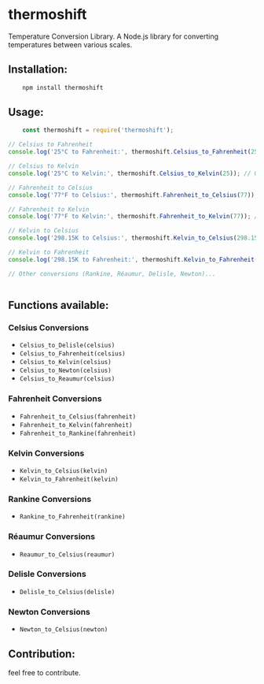 # thermoshift
Temperature Conversion Library.
A Node.js library for converting temperatures between various scales.

## Installation:
```bash
    npm install thermoshift
```

## Usage:

```js
    const thermoshift = require('thermoshift');

// Celsius to Fahrenheit
console.log('25°C to Fahrenheit:', thermoshift.Celsius_to_Fahrenheit(25)); // Output: 77

// Celsius to Kelvin
console.log('25°C to Kelvin:', thermoshift.Celsius_to_Kelvin(25)); // Output: 298.15

// Fahrenheit to Celsius
console.log('77°F to Celsius:', thermoshift.Fahrenheit_to_Celsius(77)); // Output: 25

// Fahrenheit to Kelvin
console.log('77°F to Kelvin:', thermoshift.Fahrenheit_to_Kelvin(77)); // Output: 298.15

// Kelvin to Celsius
console.log('298.15K to Celsius:', thermoshift.Kelvin_to_Celsius(298.15)); // Output: 25

// Kelvin to Fahrenheit
console.log('298.15K to Fahrenheit:', thermoshift.Kelvin_to_Fahrenheit(298.15)); // Output: 77

// Other conversions (Rankine, Réaumur, Delisle, Newton)...



```

## Functions available:

### Celsius Conversions
- `Celsius_to_Delisle(celsius)`
- `Celsius_to_Fahrenheit(celsius)`
- `Celsius_to_Kelvin(celsius)`
- `Celsius_to_Newton(celsius)`
- `Celsius_to_Reaumur(celsius)`

### Fahrenheit Conversions
- `Fahrenheit_to_Celsius(fahrenheit)`
- `Fahrenheit_to_Kelvin(fahrenheit)`
- `Fahrenheit_to_Rankine(fahrenheit)`

### Kelvin Conversions
- `Kelvin_to_Celsius(kelvin)`
- `Kelvin_to_Fahrenheit(kelvin)`

### Rankine Conversions
- `Rankine_to_Fahrenheit(rankine)`

### Réaumur Conversions
- `Reaumur_to_Celsius(reaumur)`

### Delisle Conversions
- `Delisle_to_Celsius(delisle)`

### Newton Conversions
- `Newton_to_Celsius(newton)`


## Contribution:
feel free to contribute.